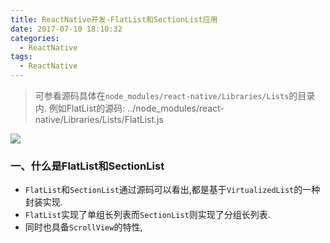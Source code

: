 ```yaml
---
title: ReactNative开发-FlatList和SectionList应用
date: 2017-07-10 18:10:32
categories:
  - ReactNative
tags: 
  - ReactNative
---
```

>可参看源码具体在`node_modules/react-native/Libraries/Lists`的目录内.
>例如FlatList的源码: ../node_modules/react-native/Libraries/Lists/FlatList.js

![](http://om9s615i9.bkt.clouddn.com/List流程图.png-rambolu)
### 一、什么是FlatList和SectionList

* `FlatList`和`SectionList`通过源码可以看出,都是基于`VirtualizedList`的一种封装实现.
* `FlatList`实现了单组长列表而`SectionList`则实现了分组长列表.
* 同时也具备`ScrollView`的特性,

